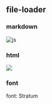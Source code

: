 ## file-loader

<!-- block-start: grid -->

<!-- block-start: column -->

### markdown

![js](../assets/js.jpg)

<!-- block-end -->
<!-- block-start: column -->

### html

<p><img src="../assets/js.jpg" /></p>

<!-- block-end -->
<!-- block-end -->

### font

<p class="file-loader-font">font: Stratum</p>

